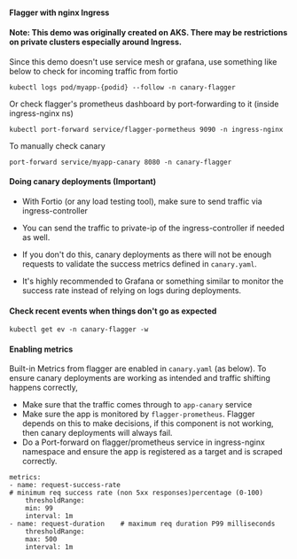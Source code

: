 #### Flagger with nginx Ingress

#### Note: This demo was originally created on AKS. There may be restrictions on private clusters especially around Ingress.

Since this demo doesn't use service mesh or grafana, use something like below to check for incoming traffic from fortio

```
kubectl logs pod/myapp-{podid} --follow -n canary-flagger             
```

Or check flagger's prometheus dashboard by port-forwarding to it (inside ingress-nginx ns)

```
kubectl port-forward service/flagger-pormetheus 9090 -n ingress-nginx
```

To manually check canary
```
port-forward service/myapp-canary 8080 -n canary-flagger
```

#### Doing canary deployments (Important)

* With Fortio (or any load testing tool), make sure to send traffic via ingress-controller 
* You can send the traffic to private-ip of the ingress-controller if needed as well.
* If you don't do this, canary deployments as there will not be enough requests to validate the success metrics defined in `canary.yaml`.

* It's highly recommended to Grafana or something similar to monitor the success rate instead of relying on logs during deployments.

#### Check recent events when things don't  go as expected

```
kubectl get ev -n canary-flagger -w
```

#### Enabling metrics

Built-in Metrics from flagger are enabled in `canary.yaml` (as below). 
To ensure canary deployments are working as intended and traffic shifting happens correctly,
* Make sure that the traffic comes through to `app-canary` service 
* Make sure the app is monitored by `flagger-prometheus`. Flagger depends on this to make decisions, if this component is not working, then canary deployments will always fail. 
* Do a Port-forward on flagger/prometheus service in ingress-nginx namespace and ensure the app is registered as a target and is scraped correctly.

```
metrics:
- name: request-success-rate 
# minimum req success rate (non 5xx responses)percentage (0-100)        
    thresholdRange: 
    min: 99
    interval: 1m
- name: request-duration    # maximum req duration P99 milliseconds
    thresholdRange:
    max: 500
    interval: 1m
```